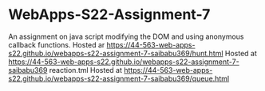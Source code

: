 # WebApps-S22-Assignment-7
An assignment on java script modifying the DOM and using anonymous callback functions.
Hosted ar  https://44-563-web-apps-s22.github.io/webapps-s22-assignment-7-saibabu369/hunt.html
Hosted at https://44-563-web-apps-s22.github.io/webapps-s22-assignment-7-saibabu369 reaction.tml
Hosted at https://44-563-web-apps-s22.github.io/webapps-s22-assignment-7-saibabu369/queue.html

